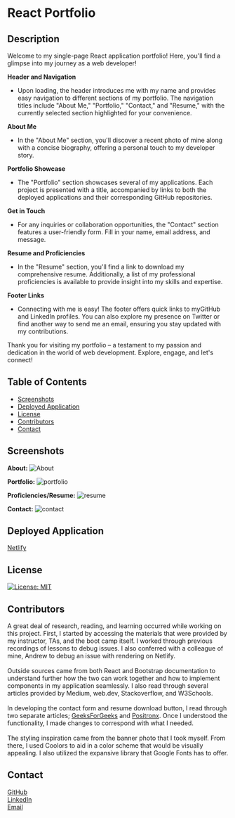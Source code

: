# React Portfolio

## Description
Welcome to my single-page React application portfolio! Here, you'll find a glimpse into my journey as a web developer!

**Header and Navigation**
 - Upon loading, the header introduces me with my name and provides easy navigation to different sections of my portfolio. The navigation titles include "About Me," "Portfolio," "Contact," and "Resume," with the currently selected section highlighted for your convenience.

**About Me**
 - In the "About Me" section, you'll discover a recent photo of mine along with a concise biography, offering a personal touch to my developer story.

**Portfolio Showcase**
 - The "Portfolio" section showcases several of my applications. Each project is presented with a title, accompanied by links to both the deployed applications and their corresponding GitHub repositories.

**Get in Touch**
 - For any inquiries or collaboration opportunities, the "Contact" section features a user-friendly form. Fill in your name, email address, and message. 

**Resume and Proficiencies**
 - In the "Resume" section, you'll find a link to download my comprehensive resume. Additionally, a list of my professional proficiencies is available to provide insight into my skills and expertise.

**Footer Links**
 - Connecting with me is easy! The footer offers quick links to myGitHub and LinkedIn profiles. You can also explore my presence on Twitter or find another way to send me an email, ensuring you stay updated with my contributions.

  
Thank you for visiting my portfolio – a testament to my passion and dedication in the world of web development. Explore, engage, and let's connect!
  
## Table of Contents
- [Screenshots](#screenshots)
- [Deployed Application](#deployed-application)
- [License](#license)
- [Contributors](#contributors)
- [Contact](#contact)
  
## Screenshots
**About:**
![About](https://github.com/HarrisSte/React-Portfolio/assets/126029841/f11291d2-6adb-42c4-80de-5748666ae15c)

**Portfolio:**
![portfolio](https://github.com/HarrisSte/React-Portfolio/assets/126029841/86c35ac5-4871-4dd9-ba04-956eea43c67a)

**Proficiencies/Resume:**
![resume](https://github.com/HarrisSte/React-Portfolio/assets/126029841/b3052b86-20e1-425a-b259-066acf54a79b)

**Contact:**
![contact](https://github.com/HarrisSte/React-Portfolio/assets/126029841/1cb6450f-78ab-4379-bf5f-d4c5c6a68909)


## Deployed Application
[Netlify](https://harrisste.netlify.app)

## License
[![License: MIT](https://img.shields.io/badge/License-MIT-yellow.svg)](https://opensource.org/licenses/MIT)

## Contributors
A great deal of research, reading, and learning occurred while working on this project. First, I started by accessing the materials that were provided by my instructor, TAs, and the boot camp itself. I worked through previous recordings of lessons to debug issues. I also conferred with a colleague of mine, Andrew to debug an issue with rendering on Netlify.
<br>
<br>
Outside sources came from both React and Bootstrap documentation to understand further how the two can work together and how to implement components in my application seamlessly. I also read through several articles provided by Medium, web.dev, Stackoverflow, and W3Schools. 
<br>
<br>
In developing the contact form and resume download button, I read through two separate articles; [GeeksForGeeks](https://www.geeksforgeeks.org/how-to-download-pdf-file-in-reactjs/) and [Positronx](https://www.positronx.io/how-to-build-a-simple-contact-form-in-react-js-app/). Once I understood the functionality, I made changes to correspond with what I needed.
<br>
<br>
The styling inspiration came from the banner photo that I took myself. From there, I used Coolors to aid in a color scheme that would be visually appealing. I also utilized the expansive library that Google Fonts has to offer.

## Contact
[GitHub](https://github.com/HarrisSte)
<br>
[LinkedIn](https://www.linkedin.com/in/harrisste9/)
<br>
[Email](mailto:st3phanie.harris@gmail.com)
